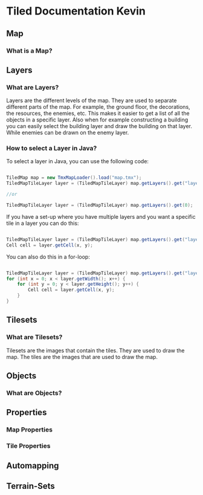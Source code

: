 # Tiled Documentation Kevin

## Map

### What is a Map?

## Layers

### What are Layers?

Layers are the different levels of the map. They are used to separate different parts of the map. For example, the ground floor, the decorations, the resources, the enemies, etc.
This makes it easier to get a list of all the objects in a specific layer.
Also when for example constructing a building you can easily select the building layer and draw the building on that layer.
While enemies can be drawn on the enemy layer.

### How to select a Layer in Java?

To select a layer in Java, you can use the following code:

```java

TiledMap map = new TmxMapLoader().load("map.tmx");
TiledMapTileLayer layer = (TiledMapTileLayer) map.getLayers().get("layerName");

//or

TiledMapTileLayer layer = (TiledMapTileLayer) map.getLayers().get(0);

```
If you have a set-up where you have multiple layers and you want a specific tile in a layer you can do this:

```java

TiledMapTileLayer layer = (TiledMapTileLayer) map.getLayers().get("layerName");
Cell cell = layer.getCell(x, y);

``` 
You can also do this in a for-loop:

```java

TiledMapTileLayer layer = (TiledMapTileLayer) map.getLayers().get("layerName");
for (int x = 0; x < layer.getWidth(); x++) {
    for (int y = 0; y < layer.getHeight(); y++) {
        Cell cell = layer.getCell(x, y);
    }
}

```

## Tilesets

### What are Tilesets?

Tilesets are the images that contain the tiles. They are used to draw the map. The tiles are the images that are used to draw the map.


## Objects


### What are Objects?


## Properties


### Map Properties


### Tile Properties



## Automapping



## Terrain-Sets








